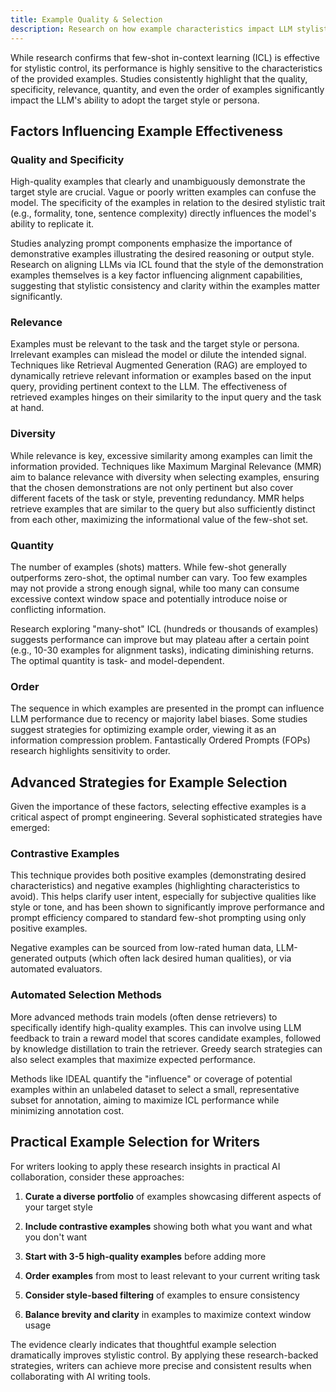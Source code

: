 ```yaml
---
title: Example Quality & Selection
description: Research on how example characteristics impact LLM stylistic performance
---
```


While research confirms that few-shot in-context learning (ICL) is effective for stylistic control, its performance is highly sensitive to the characteristics of the provided examples. Studies consistently highlight that the quality, specificity, relevance, quantity, and even the order of examples significantly impact the LLM's ability to adopt the target style or persona.

## Factors Influencing Example Effectiveness

### Quality and Specificity

High-quality examples that clearly and unambiguously demonstrate the target style are crucial. Vague or poorly written examples can confuse the model. The specificity of the examples in relation to the desired stylistic trait (e.g., formality, tone, sentence complexity) directly influences the model's ability to replicate it.

Studies analyzing prompt components emphasize the importance of demonstrative examples illustrating the desired reasoning or output style. Research on aligning LLMs via ICL found that the style of the demonstration examples themselves is a key factor influencing alignment capabilities, suggesting that stylistic consistency and clarity within the examples matter significantly.

### Relevance

Examples must be relevant to the task and the target style or persona. Irrelevant examples can mislead the model or dilute the intended signal. Techniques like Retrieval Augmented Generation (RAG) are employed to dynamically retrieve relevant information or examples based on the input query, providing pertinent context to the LLM. The effectiveness of retrieved examples hinges on their similarity to the input query and the task at hand.

### Diversity

While relevance is key, excessive similarity among examples can limit the information provided. Techniques like Maximum Marginal Relevance (MMR) aim to balance relevance with diversity when selecting examples, ensuring that the chosen demonstrations are not only pertinent but also cover different facets of the task or style, preventing redundancy. MMR helps retrieve examples that are similar to the query but also sufficiently distinct from each other, maximizing the informational value of the few-shot set.

### Quantity

The number of examples (shots) matters. While few-shot generally outperforms zero-shot, the optimal number can vary. Too few examples may not provide a strong enough signal, while too many can consume excessive context window space and potentially introduce noise or conflicting information.

Research exploring "many-shot" ICL (hundreds or thousands of examples) suggests performance can improve but may plateau after a certain point (e.g., 10-30 examples for alignment tasks), indicating diminishing returns. The optimal quantity is task- and model-dependent.

### Order

The sequence in which examples are presented in the prompt can influence LLM performance due to recency or majority label biases. Some studies suggest strategies for optimizing example order, viewing it as an information compression problem. Fantastically Ordered Prompts (FOPs) research highlights sensitivity to order.

## Advanced Strategies for Example Selection

Given the importance of these factors, selecting effective examples is a critical aspect of prompt engineering. Several sophisticated strategies have emerged:

### Contrastive Examples

This technique provides both positive examples (demonstrating desired characteristics) and negative examples (highlighting characteristics to avoid). This helps clarify user intent, especially for subjective qualities like style or tone, and has been shown to significantly improve performance and prompt efficiency compared to standard few-shot prompting using only positive examples.

Negative examples can be sourced from low-rated human data, LLM-generated outputs (which often lack desired human qualities), or via automated evaluators.

### Automated Selection Methods

More advanced methods train models (often dense retrievers) to specifically identify high-quality examples. This can involve using LLM feedback to train a reward model that scores candidate examples, followed by knowledge distillation to train the retriever. Greedy search strategies can also select examples that maximize expected performance.

Methods like IDEAL quantify the "influence" or coverage of potential examples within an unlabeled dataset to select a small, representative subset for annotation, aiming to maximize ICL performance while minimizing annotation cost.

## Practical Example Selection for Writers

For writers looking to apply these research insights in practical AI collaboration, consider these approaches:

1. **Curate a diverse portfolio** of examples showcasing different aspects of your target style

2. **Include contrastive examples** showing both what you want and what you don't want

3. **Start with 3-5 high-quality examples** before adding more

4. **Order examples** from most to least relevant to your current writing task

5. **Consider style-based filtering** of examples to ensure consistency

6. **Balance brevity and clarity** in examples to maximize context window usage

The evidence clearly indicates that thoughtful example selection dramatically improves stylistic control. By applying these research-backed strategies, writers can achieve more precise and consistent results when collaborating with AI writing tools.